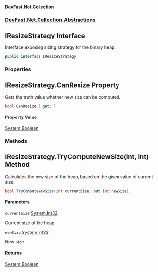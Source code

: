 #### [DevFast.Net.Collection](index.md 'index')
### [DevFast.Net.Collection.Abstractions](DevFast.Net.Collection.Abstractions.md 'DevFast.Net.Collection.Abstractions')

## IResizeStrategy Interface

Interface exposing sizing strategy for the binary heap.

```csharp
public interface IResizeStrategy
```
### Properties

<a name='DevFast.Net.Collection.Abstractions.IResizeStrategy.CanResize'></a>

## IResizeStrategy.CanResize Property

Gets the truth value whether new size can be computed.

```csharp
bool CanResize { get; }
```

#### Property Value
[System.Boolean](https://docs.microsoft.com/en-us/dotnet/api/System.Boolean 'System.Boolean')
### Methods

<a name='DevFast.Net.Collection.Abstractions.IResizeStrategy.TryComputeNewSize(int,int)'></a>

## IResizeStrategy.TryComputeNewSize(int, int) Method

Calculates the new size of the heap, based on the given value of current size.

```csharp
bool TryComputeNewSize(int currentSize, out int newSize);
```
#### Parameters

<a name='DevFast.Net.Collection.Abstractions.IResizeStrategy.TryComputeNewSize(int,int).currentSize'></a>

`currentSize` [System.Int32](https://docs.microsoft.com/en-us/dotnet/api/System.Int32 'System.Int32')

Current size of the heap

<a name='DevFast.Net.Collection.Abstractions.IResizeStrategy.TryComputeNewSize(int,int).newSize'></a>

`newSize` [System.Int32](https://docs.microsoft.com/en-us/dotnet/api/System.Int32 'System.Int32')

New size

#### Returns
[System.Boolean](https://docs.microsoft.com/en-us/dotnet/api/System.Boolean 'System.Boolean')